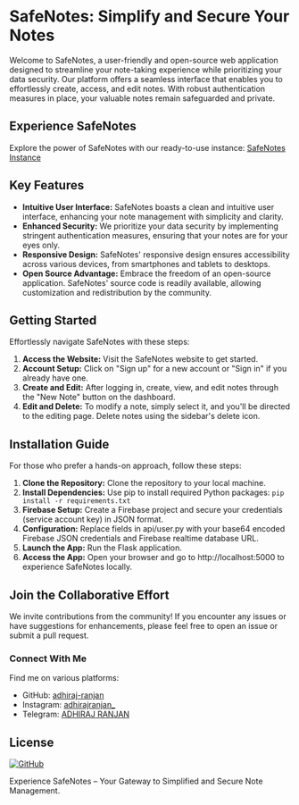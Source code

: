 # SafeNotes: Simplify and Secure Your Notes

Welcome to SafeNotes, a user-friendly and open-source web application designed to streamline your note-taking experience while prioritizing your data security. Our platform offers a seamless interface that enables you to effortlessly create, access, and edit notes. With robust authentication measures in place, your valuable notes remain safeguarded and private.

## Experience SafeNotes
Explore the power of SafeNotes with our ready-to-use instance: [SafeNotes Instance](https://safenotes.itertools.repl.co)

## Key Features
- **Intuitive User Interface:** SafeNotes boasts a clean and intuitive user interface, enhancing your note management with simplicity and clarity.
- **Enhanced Security:** We prioritize your data security by implementing stringent authentication measures, ensuring that your notes are for your eyes only.
- **Responsive Design:** SafeNotes' responsive design ensures accessibility across various devices, from smartphones and tablets to desktops.
- **Open Source Advantage:** Embrace the freedom of an open-source application. SafeNotes' source code is readily available, allowing customization and redistribution by the community.

## Getting Started
Effortlessly navigate SafeNotes with these steps:

1. **Access the Website:** Visit the SafeNotes website to get started.
2. **Account Setup:** Click on "Sign up" for a new account or "Sign in" if you already have one.
3. **Create and Edit:** After logging in, create, view, and edit notes through the "New Note" button on the dashboard.
4. **Edit and Delete:** To modify a note, simply select it, and you'll be directed to the editing page. Delete notes using the sidebar's delete icon.

## Installation Guide
For those who prefer a hands-on approach, follow these steps:

1. **Clone the Repository:** Clone the repository to your local machine.
2. **Install Dependencies:** Use pip to install required Python packages: `pip install -r requirements.txt`
3. **Firebase Setup:** Create a Firebase project and secure your credentials (service account key) in JSON format.
4. **Configuration:** Replace fields in api/user.py with your base64 encoded Firebase JSON credentials and Firebase realtime database URL.
5. **Launch the App:** Run the Flask application.
6. **Access the App:** Open your browser and go to http://localhost:5000 to experience SafeNotes locally.

## Join the Collaborative Effort
We invite contributions from the community! If you encounter any issues or have suggestions for enhancements, please feel free to open an issue or submit a pull request.

### Connect With Me
Find me on various platforms:

- GitHub: [adhiraj-ranjan](https://github.com/adhiraj-ranjan)
- Instagram: [adhirajranjan_](https://www.instagram.com/adhirajranjan_)
- Telegram: [ADHIRAJ RANJAN](https://t.me/adhirajranjan)

## License
[![GitHub](https://img.shields.io/github/license/adhiraj-ranjan/safenotes?style=for-the-badge)](https://github.com/adhiraj-ranjan/safenotes/blob/main/LICENSE)

Experience SafeNotes – Your Gateway to Simplified and Secure Note Management.

